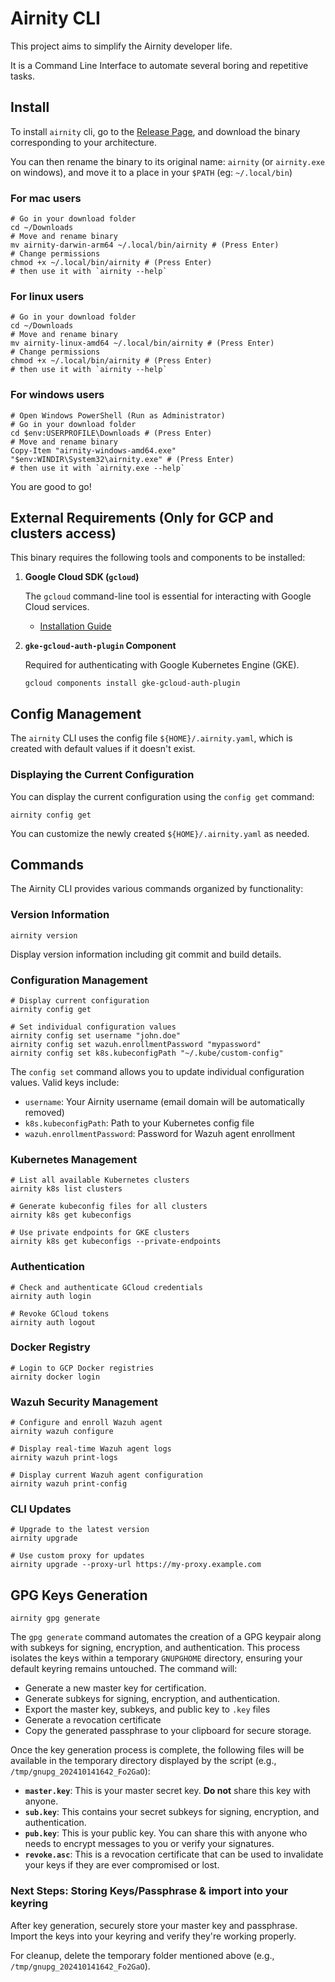 # Airnity CLI

This project aims to simplify the Airnity developer life.

It is a Command Line Interface to automate several boring and repetitive tasks.

## Install

To install `airnity` cli, go to the [Release Page](https://github.com/airnity/airnity-cli-releases/releases), and download the binary corresponding to your architecture.

You can then rename the binary to its original name: `airnity` (or `airnity.exe` on windows), and move it to a place in your `$PATH` (eg: `~/.local/bin`)

### For mac users

```shell
# Go in your download folder
cd ~/Downloads
# Move and rename binary
mv airnity-darwin-arm64 ~/.local/bin/airnity # (Press Enter)
# Change permissions
chmod +x ~/.local/bin/airnity # (Press Enter)
# then use it with `airnity --help`
```

### For linux users

```shell
# Go in your download folder
cd ~/Downloads
# Move and rename binary
mv airnity-linux-amd64 ~/.local/bin/airnity # (Press Enter)
# Change permissions
chmod +x ~/.local/bin/airnity # (Press Enter)
# then use it with `airnity --help`
```

### For windows users

```shell
# Open Windows PowerShell (Run as Administrator)
# Go in your download folder 
cd $env:USERPROFILE\Downloads # (Press Enter)
# Move and rename binary
Copy-Item "airnity-windows-amd64.exe" "$env:WINDIR\System32\airnity.exe" # (Press Enter)
# then use it with `airnity.exe --help`
```

You are good to go!

## External Requirements (Only for GCP and clusters access)

This binary requires the following tools and components to be installed:

1. **Google Cloud SDK (`gcloud`)**

   The `gcloud` command-line tool is essential for interacting with Google Cloud services.

   - [Installation Guide](https://cloud.google.com/sdk/docs/install)

2. **`gke-gcloud-auth-plugin` Component**

   Required for authenticating with Google Kubernetes Engine (GKE).

   ```shell
   gcloud components install gke-gcloud-auth-plugin
   ```

## Config Management

The `airnity` CLI uses the config file `${HOME}/.airnity.yaml`, which is created with default values if it doesn't exist.

### Displaying the Current Configuration

You can display the current configuration using the `config get` command:

```shell
airnity config get
```

You can customize the newly created `${HOME}/.airnity.yaml` as needed.

## Commands

The Airnity CLI provides various commands organized by functionality:

### Version Information

```shell
airnity version
```

Display version information including git commit and build details.

### Configuration Management

```shell
# Display current configuration
airnity config get

# Set individual configuration values
airnity config set username "john.doe"
airnity config set wazuh.enrollmentPassword "mypassword"
airnity config set k8s.kubeconfigPath "~/.kube/custom-config"
```

The `config set` command allows you to update individual configuration values. Valid keys include:
- `username`: Your Airnity username (email domain will be automatically removed)
- `k8s.kubeconfigPath`: Path to your Kubernetes config file
- `wazuh.enrollmentPassword`: Password for Wazuh agent enrollment

### Kubernetes Management

```shell
# List all available Kubernetes clusters
airnity k8s list clusters

# Generate kubeconfig files for all clusters
airnity k8s get kubeconfigs

# Use private endpoints for GKE clusters
airnity k8s get kubeconfigs --private-endpoints
```

### Authentication

```shell
# Check and authenticate GCloud credentials
airnity auth login

# Revoke GCloud tokens
airnity auth logout
```

### Docker Registry

```shell
# Login to GCP Docker registries
airnity docker login
```

### Wazuh Security Management

```shell
# Configure and enroll Wazuh agent
airnity wazuh configure

# Display real-time Wazuh agent logs
airnity wazuh print-logs

# Display current Wazuh agent configuration
airnity wazuh print-config
```

### CLI Updates

```shell
# Upgrade to the latest version
airnity upgrade

# Use custom proxy for updates
airnity upgrade --proxy-url https://my-proxy.example.com
```

## GPG Keys Generation

```shell
airnity gpg generate
```

The `gpg generate` command automates the creation of a GPG keypair along with subkeys for signing, encryption, and authentication. This process isolates the keys within a temporary `GNUPGHOME` directory, ensuring your default keyring remains untouched. The command will:

- Generate a new master key for certification.
- Generate subkeys for signing, encryption, and authentication.
- Export the master key, subkeys, and public key to `.key` files
- Generate a revocation certificate
- Copy the generated passphrase to your clipboard for secure storage.

Once the key generation process is complete, the following files will be available in the temporary directory displayed by the script (e.g., `/tmp/gnupg_202410141642_Fo2GaO`):

- **`master.key`**: This is your master secret key. **Do not** share this key with anyone.
- **`sub.key`**: This contains your secret subkeys for signing, encryption, and authentication.
- **`pub.key`**: This is your public key. You can share this with anyone who needs to encrypt messages to you or verify your signatures.
- **`revoke.asc`**: This is a revocation certificate that can be used to invalidate your keys if they are ever compromised or lost.

### Next Steps: Storing Keys/Passphrase & import into your keyring

After key generation, securely store your master key and passphrase. Import the keys into your keyring and verify they're working properly.

For cleanup, delete the temporary folder mentioned above (e.g., `/tmp/gnupg_202410141642_Fo2GaO`).
